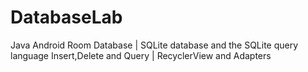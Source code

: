 # DatabaseLab
Java Android Room Database | SQLite database and the SQLite query language Insert,Delete and Query | RecyclerView and Adapters
